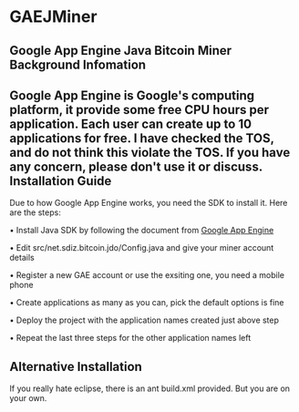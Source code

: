 GAEJMiner
=========
Google App Engine Java Bitcoin Miner
Background Infomation
---------
Google App Engine is Google's computing platform, it provide some free CPU hours per application. Each user can create up to 10 applications for free. I have checked the TOS, and do not think this violate the TOS. If you have any concern, please don't use it or discuss.
Installation Guide
---------
Due to how Google App Engine works, you need the SDK to install it. Here are the steps:

• Install Java SDK by following the document from [Google App Engine](https://developers.google.com/appengine/docs/java/gettingstarted/installing)

• Edit src/net.sdiz.bitcoin.jdo/Config.java and give your miner account details

• Register a new GAE account or use the exsiting one, you need a mobile phone

• Create applications as many as you can, pick the default options is fine

• Deploy the project with the application names created just above step 

• Repeat the last three steps for the other application names left

Alternative Installation
---------
If you really hate eclipse, there is an ant build.xml provided. But you are on your own.
